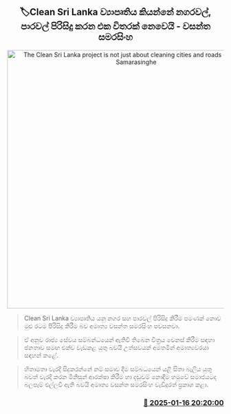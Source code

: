 <p align='center'><b><h2 align='center' title='The Clean Sri Lanka project is not just about cleaning cities and roads - Wasantha Samarasinghe'>🏷Clean Sri Lanka ව්‍යාපෘතිය කියන්නේ නගරවල්, පාරවල් පිරිසිදු කරන එක විතරක් නෙවෙයි - වසන්ත සමරසිංහ</h2></b></p>
<p align='center'><img src='https://helakuru.sgp1.cdn.digitaloceanspaces.com/esana/images/lib/wasantha-samarasinhe-media.jpg' width='600' alt='The Clean Sri Lanka project is not just about cleaning cities and roads - Wasantha Samarasinghe'></p>

> Clean Sri Lanka ව්‍යාපෘතිය යනු නගර සහ පාරවල් පිරිසිදු කිරීම පමණක් නොව මුළු රටම පිරිසිදු කිරීම බව අමාත්‍ය වසන්ත සමරසිංහ පවසනවා.

> ඒ අනුව රාජ්‍ය සේවය සම්බන්ධයෙන් ඇතිවී තිබෙන චිත්‍රය වෙනස් කිරීම සඳහා ජනතාව සමඟ එක්ව වැඩකළ යුතු බවයි උත්සවයක් අමතමින් අමාත්‍යවරයා සඳහන් කළේ.

> හිතාමතා වැරදි සිදුකරන්නේ නම් සමාව දීම සම්බධයෙන් යළි සිතා බැලිය යුතු බවත් වැරදි කරන මිනිසුන් ආරක්ෂා කිරීම හා දඬුවම් නොදීම හමුවේ සමාජයටද බලපෑම් එල්ලවී ඇති බවයි අමාත්‍ය වසන්ත සමරසිංහ වැඩිදුරත් ප්‍රකාශ කළා. 



<h3 align='right'><a href='https://www.helakuru.lk/esana/p/106628/'>📅 2025-01-16 20:20:00</a></h3>
